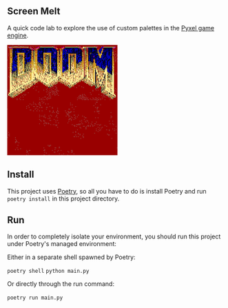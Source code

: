 ## Screen Melt

A quick code lab to explore the use of custom palettes in the [Pyxel game engine](https://github.com/kitao/pyxel).

![Demo](demo.gif )

## Install

This project uses [Poetry](https://python-poetry.org "At last python has more or less caught up with modernity about dependency management"), so all you have to do is install Poetry and run `poetry install` in this project directory.

## Run

In order to completely isolate your environment, you should run this project under Poetry's managed environment:

Either in a separate shell spawned by Poetry:

`poetry shell`
`python main.py`

Or directly through the run command: 

`poetry run main.py`

